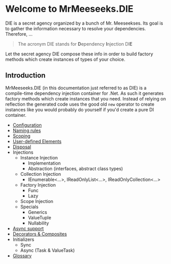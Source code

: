 # Welcome to MrMeeseeks.DIE

DIE is a secret agency organized by a bunch of Mr. Meeseekses. Its goal is to gather the information necessary to resolve your dependencies. Therefore, …

> The acronym DIE stands for **D**ependency **I**njection DI**E**

Let the secret agency DIE compose these info in order to build factory methods which create instances of types of your choice.

## Introduction

MrMeeseeks.DIE (in this documentation just referred to as DIE) is a compile-time dependency injection container for .Net. As such it generates factory methods which create instances that you need. Instead of relying on reflection the generated code uses the good old `new` operator to create instances like you would probably do yourself if you'd create a pure DI container.

- [Configuration](configuration.md)
- [Naming rules](naming-rules.md)
- [Scoping](scoping.md)
- [User-defined Elements](user-defined-elements.md)
- [Disposal](disposal.md)
- Injections
    - Instance Injection
        - Implementation
        - Abstraction (interfaces, abstract class types)
    - Collection Injection
        - IEnumerable<…>, IReadOnlyList<…>, IReadOnlyCollection<…>
    - Factory Injection
        - Func
        - Lazy
    - Scope Injection
    - Specials
        - Generics
        - ValueTuple
        - Nullability
- [Async support](async-support.md)
- [Decorators & Composites](decorators-composites.md)
- Initializers
    - Sync
    - Async (Task & ValueTask)
- [Glossary](glossary.md)